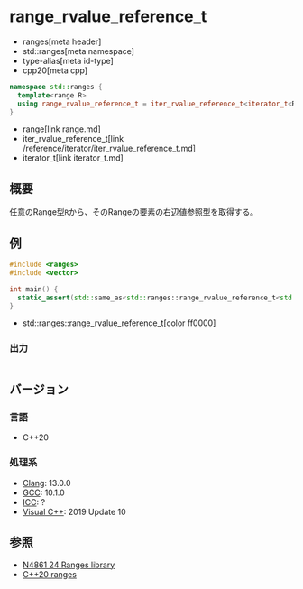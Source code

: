 # range_rvalue_reference_t
* ranges[meta header]
* std::ranges[meta namespace]
* type-alias[meta id-type]
* cpp20[meta cpp]

```cpp
namespace std::ranges {
  template<range R>
  using range_rvalue_reference_t = iter_rvalue_reference_t<iterator_t<R>>;
}
```
* range[link range.md]
* iter_rvalue_reference_t[link /reference/iterator/iter_rvalue_reference_t.md]
* iterator_t[link iterator_t.md]

## 概要

任意のRange型`R`から、そのRangeの要素の右辺値参照型を取得する。

## 例
```cpp example
#include <ranges>
#include <vector>

int main() {
  static_assert(std::same_as<std::ranges::range_rvalue_reference_t<std::vector<int>>, int&&>);
}
```
* std::ranges::range_rvalue_reference_t[color ff0000]

### 出力
```
```

## バージョン
### 言語
- C++20

### 処理系
- [Clang](/implementation.md#clang): 13.0.0
- [GCC](/implementation.md#gcc): 10.1.0
- [ICC](/implementation.md#icc): ?
- [Visual C++](/implementation.md#visual_cpp): 2019 Update 10

## 参照
- [N4861 24 Ranges library](https://timsong-cpp.github.io/cppwp/n4861/ranges)
- [C++20 ranges](https://techbookfest.org/product/5134506308665344)
